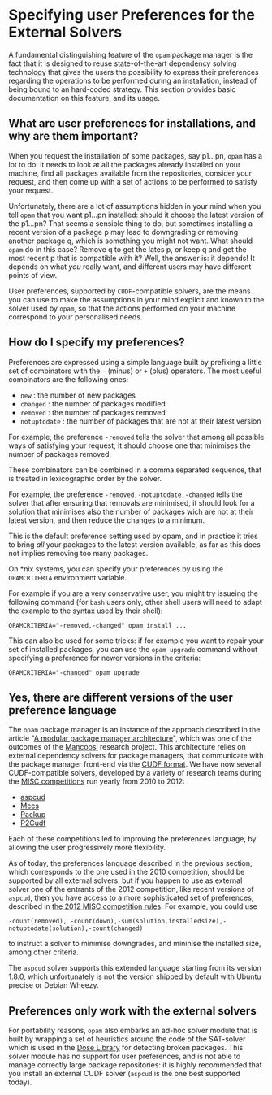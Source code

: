 # Specifying user Preferences for the External Solvers

A fundamental distinguishing feature of the `opam` package manager is the fact that it is designed to reuse state-of-the-art dependency solving technology that gives the users the possibility to express their preferences regarding the operations to be performed during an installation, instead of being bound to an hard-coded strategy.
This section provides basic documentation on this feature, and its usage.

## What are user preferences for installations, and why are them important?
When you request the installation of some packages, say p1...pn, `opam` has a lot to do: it needs to look at all the packages already installed on your machine, find all packages available from the repositories, consider your request, and then come up with a set of actions to be performed to satisfy your request.

Unfortunately, there are a lot of assumptions hidden in your mind when you tell `opam` that you want p1...pn installed: should it choose the latest version of the p1...pn? That seems a sensible thing to do, but sometimes installing a recent version of a package p may lead to downgrading or removing another package q, which is something you might not want. What should `opam` do in this case? Remove q to get the lates p, or keep q and get the most recent p that is compatible with it?
Well, the answer is: it depends! It depends on what _you_ really want, and different users may have different points of view.

User preferences, supported by `CUDF`-compatible solvers, are the means you can use to make the assumptions in your mind explicit and known to the solver used by `opam`, so that the actions performed on your machine correspond to your personalised needs.

## How do I specify my preferences?

Preferences are expressed using a simple language built by prefixing a little set of combinators with the `-` (minus) or `+` (plus) operators. The most useful combinators are the following ones:

* `new`  : the number of new packages
* `changed` : the number of packages modified
* `removed` : the number of packages removed
* `notuptodate` : the number of packages that are not at their latest version

For example, the preference  `-removed`  tells the solver that among all possible ways of satisfying your request, it should choose one that minimises the number of packages removed.

These combinators can be combined in a comma separated sequence, that is treated in lexicographic order by the solver.

For example, the preference  `-removed,-notuptodate,-changed`  tells the solver that after ensuring that removals are minimised, it should look for a solution that minimises also the number of packages wich are not at their latest version, and then reduce the changes to a minimum.

This is the default preference setting used by opam, and in practice it tries to bring _all_ your packages to the latest version available, as far as this does not implies removing too many packages.

On *nix systems, you can specify your preferences by using the `OPAMCRITERIA` environment variable.

For example if you are a very conservative user, you might try issueing the following command (for `bash` users only, other shell users will need to adapt the example to the syntax used by their shell):
```
OPAMCRITERIA="-removed,-changed" opam install ...
```

This can also be used for some tricks: if for example you want to repair your set of installed packages, you can use the `opam upgrade` command without specifying a preference for newer versions in the criteria:
```
OPAMCRITERIA="-changed" opam upgrade
```

## Yes, there are different versions of the user preference language

The `opam` package manager is an instance of the approach described in the article "[A modular package manager architecture](http://dl.acm.org/citation.cfm?id=2401012)", which was one of the outcomes of the [Mancoosi](http://www.mancoosi.org) research project. This architecture relies on external dependency solvers for package managers, that communicate with the package manager front-end via the [CUDF format](http://www.mancoosi.org/cudf/).
We have now several CUDF-compatible solvers, developed by a variety of research teams during the [MISC competitions](http://www.mancoosi.org/misc/) run yearly from 2010 to 2012:

* [aspcud](http://www.cs.uni-potsdam.de/wv/aspcud/)
* [Mccs](http://www.i3s.unice.fr/~cpjm/misc/mccs.html)
* [Packup](http://sat.inesc-id.pt/~mikolas/sw/packup/)
* [P2Cudf](https://wiki.eclipse.org/Equinox/p2/CUDFResolver)

Each of these competitions led to improving the preferences language, by allowing the user progressively more flexibility.

As of today, the preferences language described in the previous section, which corresponds to the one used in the 2010 competition, should be supported by all external solvers, but if you happen to use as external solver one of the entrants of the 2012 competition, like recent versions of `aspcud`, then you have access to a more sophisticated set of preferences, described in [the 2012 MISC competition rules](http://www.mancoosi.org/misc-2012/criteria/). 
For example, you could use

 `-count(removed), -count(down),-sum(solution,installedsize),-notuptodate(solution),-count(changed)`

to instruct a solver to minimise downgrades, and mininise the installed size, among other criteria.

The `aspcud` solver supports this extended language starting from its version 1.8.0, which unfortunately is not the version shipped by default with Ubuntu precise or Debian Wheezy.

## Preferences only work with the external solvers

For portability reasons, `opam` also embarks an ad-hoc solver module that is built by wrapping a set of heuristics around the code of the SAT-solver which is used in the [Dose Library](http://dose.gforge.inria.fr/public_html/) for detecting broken packages. This solver module has no support for user preferences, and is not able to manage correctly large package repositories: it is highly recommended that you install an external CUDF solver (`aspcud` is the one best supported today).